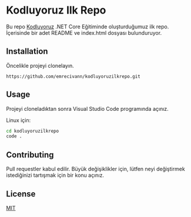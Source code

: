 # Kodluyoruz Ilk Repo

Bu repo [Kodluyoruz](https://www.kodluyoruz.org) .NET Core Eğitiminde oluşturduğumuz ilk repo. İçerisinde bir adet README ve index.html dosyası bulunduruyor.

## Installation

Öncelikle projeyi clonelayın.

`https://github.com/emrecivann/kodluyoruzilkrepo.git`

## Usage

Projeyi cloneladıktan sonra Visual Studio Code programında açınız.

Linux için:

```zsh
cd kodluyoruzilkrepo
code .
```

## Contributing

Pull requestler kabul edilir. Büyük değişiklikler için, lütfen neyi değiştirmek istediğinizi tartışmak için bir konu açınız.

## License

[MIT](https://opensource.org/license/mit/)
